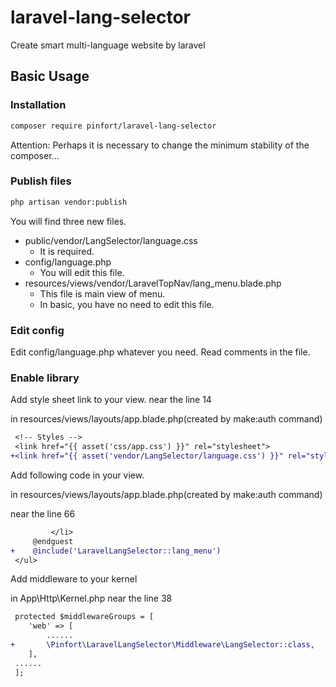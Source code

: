 # laravel-lang-selector
Create smart multi-language website by laravel

## Basic Usage

### Installation

```bash
composer require pinfort/laravel-lang-selector
```
Attention: Perhaps it is necessary to change the minimum stability of the composer...

### Publish files

```bash
php artisan vendor:publish
```
You will find three new files.
- public/vendor/LangSelector/language.css
    - It is required.
- config/language.php
    - You will edit this file.
- resources/views/vendor/LaravelTopNav/lang_menu.blade.php
    - This file is main view of menu.
    - In basic, you have no need to edit this file.

### Edit config

Edit config/language.php whatever you need.
Read comments in the file.

### Enable library

Add style sheet link to your view. near the line 14

in resources/views/layouts/app.blade.php(created by make:auth command)

```diff
 <!-- Styles -->
 <link href="{{ asset('css/app.css') }}" rel="stylesheet">
+<link href="{{ asset('vendor/LangSelector/language.css') }}" rel="stylesheet">
```

Add following code in your view.

in resources/views/layouts/app.blade.php(created by make:auth command)

near the line 66
```diff
         </li>
     @endguest
+    @include('LaravelLangSelector::lang_menu')
 </ul>
```

Add middleware to your kernel

in App\Http\Kernel.php near the line 38
```diff
 protected $middlewareGroups = [
    'web' => [
        ......
+       \Pinfort\LaravelLangSelector\Middleware\LangSelector::class,
    ],
 ......
 ];
```

